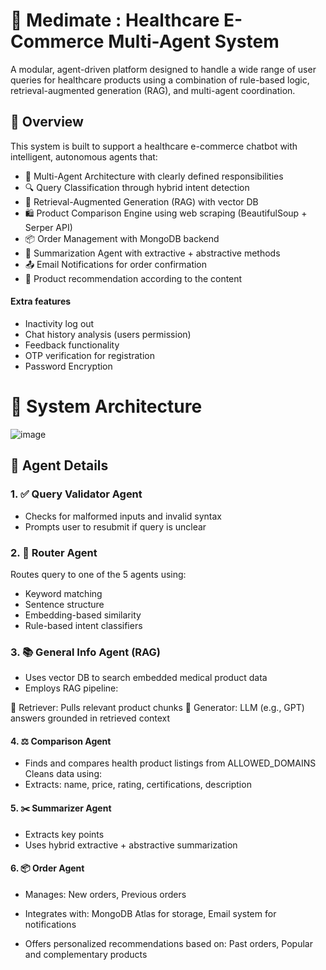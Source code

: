 # 🏥 Medimate : Healthcare E-Commerce Multi-Agent System

A modular, agent-driven platform designed to handle a wide range of user queries for healthcare products using a combination of rule-based logic, retrieval-augmented generation (RAG), and multi-agent coordination.

## 🚀 Overview

This system is built to support a healthcare e-commerce chatbot with intelligent, autonomous agents that:

- 🔁 Multi-Agent Architecture with clearly defined responsibilities
- 🔍 Query Classification through hybrid intent detection
- 🧠 Retrieval-Augmented Generation (RAG) with vector DB
- 🛍️ Product Comparison Engine using web scraping (BeautifulSoup + Serper API)
- 📦 Order Management with MongoDB backend
- 📝 Summarization Agent with extractive + abstractive methods
- 📤 Email Notifications for order confirmation
- 🎯 Product recommendation according to the content

#### Extra features
- Inactivity log out
- Chat history analysis (users permission)
- Feedback functionality
- OTP verification for registration
- Password Encryption







# 📐 System Architecture

![image](https://github.com/user-attachments/assets/f4915396-69ab-4efc-a7b7-03bd9c35172a)


## 🧠 Agent Details
### 1. ✅ Query Validator Agent
- Checks for malformed inputs and invalid syntax
- Prompts user to resubmit if query is unclear

### 2. 🧭 Router Agent
Routes query to one of the 5 agents using:
- Keyword matching
- Sentence structure
- Embedding-based similarity
- Rule-based intent classifiers

### 3. 📚 General Info Agent (RAG)
- Uses vector DB to search embedded medical product data
- Employs RAG pipeline:

🔎 Retriever: Pulls relevant product chunks
🧾 Generator: LLM (e.g., GPT) answers grounded in retrieved context

#### 4. ⚖️ Comparison Agent
- Finds and compares health product listings from ALLOWED_DOMAINS
Cleans data using:
- Extracts: name, price, rating, certifications, description

#### 5. ✂️ Summarizer Agent
- Extracts key points
- Uses hybrid extractive + abstractive summarization

#### 6. 📦 Order Agent
- Manages:
New orders, Previous orders

- Integrates with:
MongoDB Atlas for storage, Email system for notifications

- Offers personalized recommendations based on:
Past orders, Popular and complementary products









